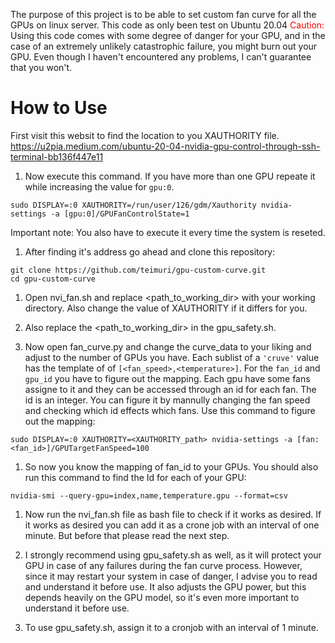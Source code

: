 The purpose of this project is to be able to set custom fan curve for all the GPUs on linux server.
This code as only been test on Ubuntu 20.04
<span style="color:red">Caution:</span> Using this code comes with some degree of danger for your GPU, and in the case of an extremely unlikely catastrophic failure, you might burn out your GPU. Even though I haven't encountered any problems, I can't guarantee that you won't.

# How to Use

First visit this websit to find the location to you XAUTHORITY file.
https://u2pia.medium.com/ubuntu-20-04-nvidia-gpu-control-through-ssh-terminal-bb136f447e11

1. Now execute this command. If you have more than one GPU repeate it while increasing the value for `gpu:0`. 
```
sudo DISPLAY=:0 XAUTHORITY=/run/user/126/gdm/Xauthority nvidia-settings -a [gpu:0]/GPUFanControlState=1
```
Important note: You also have to execute it every time the system is reseted.

1. After finding it's address go ahead and clone this repository:
```
git clone https://github.com/teimuri/gpu-custom-curve.git
cd gpu-custom-curve
```
1. Open nvi_fan.sh and replace <path_to_working_dir> with your working directory. Also change the value of XAUTHORITY if it differs for you.

1. Also replace the <path_to_working_dir> in the gpu_safety.sh.

1. Now open fan_curve.py and change the curve_data to your liking and adjust to the number of GPUs you have. Each sublist of a `'cruve'` value has the template of of `[<fan_speed>,<temperature>]`. For the `fan_id` and `gpu_id` you have to figure out the mapping. Each gpu have some fans assigne to it and they can be accessed through an id for each fan. The id is an integer. You can figure it by mannully changing the fan speed and checking which id effects which fans. Use this command to figure out the mapping:
```
sudo DISPLAY=:0 XAUTHORITY=<XAUTHORITY_path> nvidia-settings -a [fan:<fan_id>]/GPUTargetFanSpeed=100
```
1. So now you know the mapping of fan_id to your GPUs. You should also run this command to find the Id for each of your GPU:
```
nvidia-smi --query-gpu=index,name,temperature.gpu --format=csv
```

1. Now run the nvi_fan.sh file as bash file to check if it works as desired. If it works as desired you can add it as a crone job with an interval of one minute. But before that please read the next step.

1. I strongly recommend using gpu_safety.sh as well, as it will protect your GPU in case of any failures during the fan curve process. However, since it may restart your system in case of danger, I advise you to read and understand it before use. It also adjusts the GPU power, but this depends heavily on the GPU model, so it's even more important to understand it before use.

1. To use gpu_safety.sh, assign it to a cronjob with an interval of 1 minute.